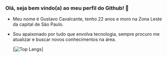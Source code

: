 ### Olá, seja bem vindo(a) ao meu perfil do Github! 👋

- Meu nome é Gustavo Cavalcante, tenho 22 anos e moro na Zona Leste da capital de São Paulo.
- Sou apaixonado por tudo que envolva tecnologia, sempre procuro me atualizar e buscar novos conhecimentos na área. 

   [![Top Langs](https://github-readme-stats.vercel.app/api/top-langs/?username=gustavocavalcant&layout=compact&theme=tokyonight)]

<!--
**GustavoCavalcant/GustavoCavalcant** is a ✨ _special_ ✨ repository because its `README.md` (this file) appears on your GitHub profile.

Here are some ideas to get you started:

- 🔭 I’m currently working on ...
- 🌱 I’m currently learning ...
- 👯 I’m looking to collaborate on ...
- 🤔 I’m looking for help with ...
- 💬 Ask me about ...
- 📫 How to reach me: ...
- 😄 Pronouns: ...
- ⚡ Fun fact: ...
-->

